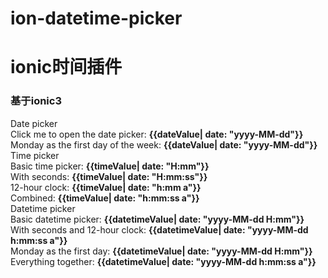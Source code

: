 # ion-datetime-picker
ionic时间插件
============
### 基于ionic3
<div class="list">
<div class="item item-divider">Date picker</div>
<div class="item item-icon-left" ion-datetime-picker date ng-model="dateValue">
<i class="icon ion-ios-calendar positive"></i> Click me to open the date picker:
<strong>{{dateValue| date: "yyyy-MM-dd"}}</strong>
</div>
<div class="item item-icon-left" ion-datetime-picker date monday-first ng-model="dateValue">
<i class="icon ion-ios-calendar-outline positive"></i> Monday as the first day of the week:
<strong>{{dateValue| date: "yyyy-MM-dd"}}</strong>
</div>
<div class="item item-divider">Time picker</div>
<div class="item item-icon-left" ion-datetime-picker time ng-model="timeValue">
<i class="icon ion-ios-clock positive"></i> Basic time picker:
<strong>{{timeValue| date: "H:mm"}}</strong>
</div>
<div class="item item-icon-left" ion-datetime-picker time seconds ng-model="timeValue">
<i class="icon ion-ios-time positive"></i> With seconds:
<strong>{{timeValue| date: "H:mm:ss"}}</strong>
</div>
<div class="item item-icon-left" ion-datetime-picker time am-pm ng-model="timeValue">
<i class="icon ion-ios-clock-outline positive"></i> 12-hour clock:
<strong>{{timeValue| date: "h:mm a"}}</strong>
</div>
<div class="item item-icon-left" ion-datetime-picker time am-pm seconds ng-model="timeValue">
<i class="icon ion-ios-time-outline positive"></i> Combined:
<strong>{{timeValue| date: "h:mm:ss a"}}</strong>
</div>
<div class="item item-divider">Datetime picker</div>
<div class="item item-icon-left" ion-datetime-picker ng-model="datetimeValue">
<i class="icon ion-ios-grid-view-outline positive"></i> Basic datetime picker:
<strong>{{datetimeValue| date: "yyyy-MM-dd H:mm"}}</strong>
</div>
<div class="item item-icon-left" ion-datetime-picker seconds am-pm ng-model="datetimeValue">
<i class="icon ion-ios-barcode-outline positive"></i> With seconds and 12-hour clock:
<strong>{{datetimeValue| date: "yyyy-MM-dd h:mm:ss a"}}</strong>
</div>
<div class="item item-icon-left" ion-datetime-picker monday-first ng-model="datetimeValue">
<i class="icon ion-ios-browsers-outline positive"></i> Monday as the first day:
<strong>{{datetimeValue| date: "yyyy-MM-dd H:mm"}}</strong>
</div>
<div class="item item-icon-left" ion-datetime-picker monday-first seconds am-pm ng-model="datetimeValue">
<i class="icon ion-ios-lightbulb-outline positive"></i> Everything together:
<strong>{{datetimeValue| date: "yyyy-MM-dd h:mm:ss a"}}</strong>
</div>
</div>




